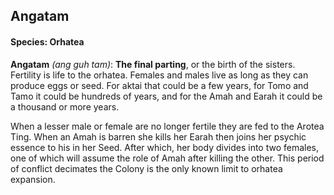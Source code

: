 ## Angatam
#### Species: Orhatea

**Angatam** *(ang guh tam)*: **The final parting**, or the birth of the sisters. Fertility is life to the orhatea. Females and males live as long as they can produce eggs or seed. For aktai that could be a few years, for Tomo and Tamo it could be hundreds of years, and for the Amah and Earah it could be a thousand or more years.

When a lesser male or female are no longer fertile they are fed to the Arotea Ting. When an Amah is barren she kills her Earah then joins her psychic essence to his in her Seed. After which, her body divides into two females, one of which will assume the role of Amah after killing the other. This period of conflict decimates the Colony is the only known limit to orhatea expansion.
